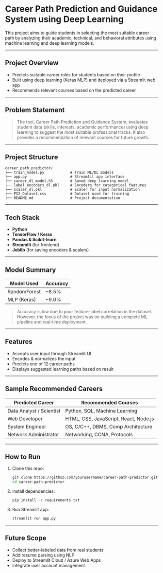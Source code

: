 # Career Path Prediction and Guidance System using Deep Learning

This project aims to guide students in selecting the most suitable career path by analyzing their academic, technical, and behavioral attributes using machine learning and deep learning models.

---

## Project Overview

- Predicts suitable career roles for students based on their profile
- Built using deep learning (Keras MLP) and deployed via a Streamlit web app
- Recommends relevant courses based on the predicted career

---

## Problem Statement

> The tool, Career Path Prediction and Guidance System, evaluates student data (skills, interests, academic performance) using deep learning to suggest the most suitable professional tracks. It also provides a recommendation of relevant courses for future growth.

---

## Project Structure

```
career_path_predictor/
├── train_model.py            # Train ML/DL models
├── app.py                    # Streamlit app interface
├── career_dl_model.h5        # Saved deep learning model
├── label_encoders_dl.pkl     # Encoders for categorical features
├── scaler_dl.pkl             # Scaler for input normalization
├── PS2_Dataset.csv           # Dataset used for training
├── README.md                 # Project documentation
```

---

## Tech Stack

- **Python**
- **TensorFlow / Keras**
- **Pandas & Scikit-learn**
- **Streamlit** (for frontend)
- **Joblib** (for saving encoders & scalers)

---

## Model Summary

| Model Used      | Accuracy  |
|-----------------|-----------|
| RandomForest    | ~8.5%     |
| MLP (Keras)     | ~9.0%     |

> Accuracy is low due to poor feature-label correlation in the dataset. However, the focus of the project was on building a complete ML pipeline and real-time deployment.

---

## Features

- Accepts user input through Streamlit UI
- Encodes & normalizes the input
- Predicts one of 12 career paths
- Displays suggested learning paths based on result

---

## Sample Recommended Careers

| Predicted Career             | Recommended Courses                           |
|-----------------------------|-----------------------------------------------|
| Data Analyst / Scientist    | Python, SQL, Machine Learning                 |
| Web Developer               | HTML, CSS, JavaScript, React, Node.js         |
| System Engineer             | OS, C/C++, DBMS, Comp Architecture            |
| Network Administrator       | Networking, CCNA, Protocols                   |

---

## How to Run

1. Clone this repo:
   ```bash
   git clone https://github.com/yourusername/career-path-predictor.git
   cd career-path-predictor
   ```

2. Install dependencies:
   ```bash
   pip install -r requirements.txt
   ```

3. Run Streamlit app:
   ```bash
   streamlit run app.py
   ```

---

## Future Scope

- Collect better-labeled data from real students
- Add resume parsing using NLP
- Deploy to Streamlit Cloud / Azure Web Apps
- Integrate user account management
